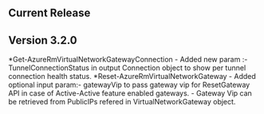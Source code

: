 ﻿<!--
    Please leave this section at the top of the change log.

    Changes for the current release should go under the section titled "Current Release", and should adhere to the following format:

    ## Current Release
    * Overview of change #1
        - Additional information about change #1
    * Overview of change #2
        - Additional information about change #2
        - Additional information about change #2
    * Overview of change #3
    * Overview of change #4
        - Additional information about change #4

    ## YYYY.MM.DD - Version X.Y.Z (Previous Release)
    * Overview of change #1
        - Additional information about change #1
-->
## Current Release

## Version 3.2.0
*Get-AzureRmVirtualNetworkGatewayConnection
	- Added new param :- TunnelConnectionStatus in output Connection object to show per tunnel connection health status.
*Reset-AzureRmVirtualNetworkGateway 
	- Added optional input param:- gatewayVip to pass gateway vip for ResetGateway API in case of Active-Active feature enabled gateways.
	- Gateway Vip can be retrieved from PublicIPs refered in VirtualNetworkGateway object.